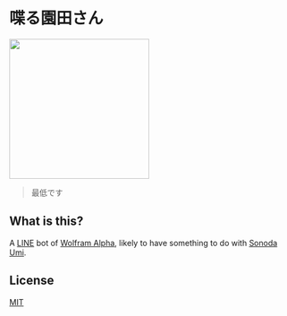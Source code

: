 # 喋る園田さん

<img width='250' src='https://cloud.githubusercontent.com/assets/1013641/19834661/5c166810-9eac-11e6-9fa4-903697e6e14d.png'>

> 最低です

## What is this?

A [LINE](https://line.me/) bot of [Wolfram Alpha](https://www.wolframalpha.com), likely to have something to do with [Sonoda Umi](https://ja.wikipedia.org/wiki/%CE%9C%27s#.E5.9C.92.E7.94.B0_.E6.B5.B7.E6.9C.AA.EF.BC.88.E3.81.9D.E3.81.AE.E3.81.A0_.E3.81.86.E3.81.BF.EF.BC.89).

## License

[MIT](LICENSE)
